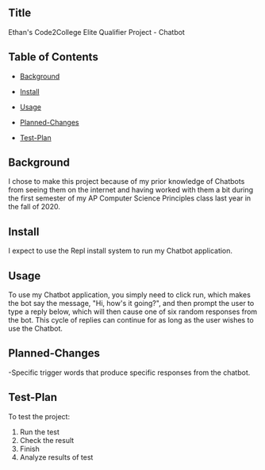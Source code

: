 ## Title

Ethan's Code2College Elite Qualifier Project - Chatbot

## Table of Contents

- [Background](#background)

- [Install](#install)

- [Usage](#usage)

- [Planned-Changes](#plannedchanges)

- [Test-Plan](#testplan)

## Background

I chose to make this project because of my prior knowledge of Chatbots from seeing
them on the internet and having worked with them a bit during the first semester of my
AP Computer Science Principles class last year in the fall of 2020.

## Install

I expect to use the Repl install system to run my Chatbot application.

## Usage

To use my Chatbot application, you simply need to click run, which makes the bot say
the message, "Hi, how's it going?", and then prompt the user to type a reply below, which will then cause one of six random responses from the bot. This cycle of replies can continue for as long as the user wishes to use the Chatbot.

## Planned-Changes

-Specific trigger words that produce specific responses from the chatbot.

## Test-Plan

To test the project:

1.  Run the test
2.  Check the result
3.  Finish
4.  Analyze results of test

